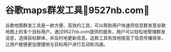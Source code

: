 # 谷歌maps群发工具🥇9527nb.com🥇

谷歌地图群发工具是一款方便、高效的工具，可以帮助用户快速将信息群发至谷歌地图上的多个目标用户。通过9527nb.com提供的服务，用户可以轻松地管理群发消息，选择目标群体，并及时地更新信息。这款工具有效地提高了信息传播效率，让用户能够更加便捷地与目标用户进行互动和沟通。